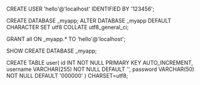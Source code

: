CREATE USER 'hello'@'localhost' IDENTIFIED BY '123456';

CREATE DATABASE _myapp;
ALTER DATABASE _myapp DEFAULT CHARACTER SET utf8 COLLATE utf8_general_ci;

GRANT all ON _myapp.* TO 'hello'@'localhost';

SHOW CREATE DATABASE _myapp;  


CREATE TABLE user(
	id INT NOT NULL PRIMARY KEY AUTO_INCREMENT,
	username VARCHAR(255) NOT NULL DEFAULT '',
	password VARCHAR(50) NOT NULL DEFAULT '000000'
) CHARSET=utf8;
